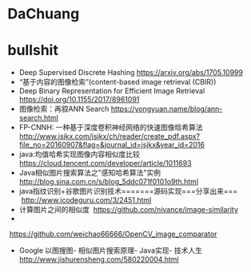 # DaChuang
# bullshit
- Deep Supervised Discrete Hashing https://arxiv.org/abs/1705.10999
- “基于内容的图像检索”(content-based image retrieval (CBIR))
- Deep Binary Representation for Efficient Image Retrieval https://doi.org/10.1155/2017/8961091
- 图像检索：再叙ANN Search https://yongyuan.name/blog/ann-search.html
- FP-CNNH: 一种基于深度卷积神经网络的快速图像晗希算法 
  http://www.jsjkx.com/jsjkx/ch/reader/create_pdf.aspx?file_no=20160907&flag=&journal_id=jsjkx&year_id=2016
- java:均值哈希实现图像内容相似度比较 https://cloud.tencent.com/developer/article/1011693
- Java相似图片搜索算法之"感知哈希算法"实例 http://blog.sina.com.cn/s/blog_5ddc071f0101o9th.html
- java指纹识别+谷歌图片识别技术=======源码实现===分享出来===
  http://www.icodeguru.com/3/2451.html
- 计算图片之间的相似度
  https://github.com/nivance/image-similarity
- 
  https://github.com/weichao66666/OpenCV_image_comparator  
- Google 以图搜图- 相似图片搜索原理- Java实现- 技术人生
  http://www.jishurensheng.com/580220004.html 
